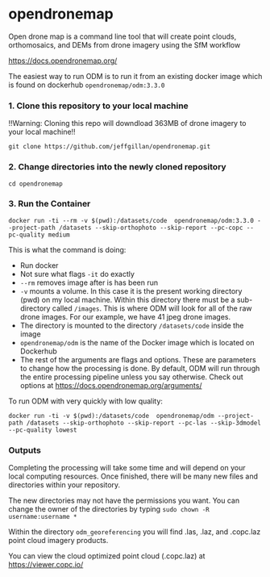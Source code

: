 # opendronemap

Open drone map is a command line tool that will create point clouds, orthomosaics, and DEMs from drone imagery using the SfM workflow

https://docs.opendronemap.org/

The easiest way to run ODM is to run it from an existing docker image which is found on dockerhub
`opendronemap/odm:3.3.0`

### 1. Clone this repository to your local machine
!!Warning: Cloning this repo will downdload 363MB of drone imagery to your local machine!!

`git clone https://github.com/jeffgillan/opendronemap.git`

### 2. Change directories into the newly cloned repository

`cd opendronemap`

### 3. Run the Container

```
docker run -ti --rm -v $(pwd):/datasets/code  opendronemap/odm:3.3.0 --project-path /datasets --skip-orthophoto --skip-report --pc-copc --pc-quality medium
```

This is what the command is doing:

* Run docker
* Not sure what flags `-it` do exactly
* `--rm` removes image after is has been run
* `-v` mounts a volume. In this case it is the present working directory (pwd) on my local machine. Within this directory there must be a sub-directory called `/images`. This is where ODM will look for all of the raw drone images. For our example, we have 41 jpeg drone images. 
* The directory is mounted to the directory `/datasets/code` inside the image
* `opendronemap/odm` is the name of the Docker image which is located on Dockerhub
* The rest of the arguments are flags and options. These are parameters to change how the processing is done. By default, ODM will run through the entire processing pipeline unless you say otherwise. Check out options at https://docs.opendronemap.org/arguments/

To run ODM with very quickly with low quality:
```
docker run -ti -v $(pwd):/datasets/code  opendronemap/odm --project-path /datasets --skip-orthophoto --skip-report --pc-las --skip-3dmodel --pc-quality lowest
```
### Outputs

Completing the processing will take some time and will depend on your local computing resources. Once finished, there will be many new files and directories within your repository. 

The new directories may not have the permissions you want. You can change the owner of the directories by typing `sudo chown -R username:username *`

Within the directory `odm_georeferencing` you will find .las, .laz, and .copc.laz point cloud imagery products. 



You can view the cloud optimized point cloud (.copc.laz) at https://viewer.copc.io/

